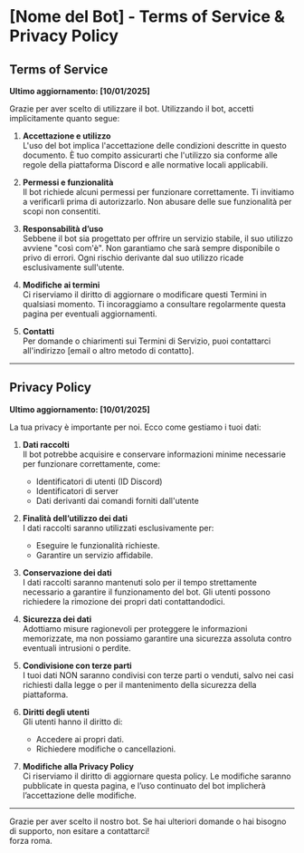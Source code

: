 # [Nome del Bot] - Terms of Service & Privacy Policy

## Terms of Service

**Ultimo aggiornamento: [10/01/2025]**

Grazie per aver scelto di utilizzare il bot. Utilizzando il bot, accetti implicitamente quanto segue:  

1. **Accettazione e utilizzo**  
   L'uso del bot implica l'accettazione delle condizioni descritte in questo documento. È tuo compito assicurarti che l'utilizzo sia conforme alle regole della piattaforma Discord e alle normative locali applicabili.  

2. **Permessi e funzionalità**  
   Il bot richiede alcuni permessi per funzionare correttamente. Ti invitiamo a verificarli prima di autorizzarlo. Non abusare delle sue funzionalità per scopi non consentiti.  

3. **Responsabilità d’uso**  
   Sebbene il bot sia progettato per offrire un servizio stabile, il suo utilizzo avviene "così com'è". Non garantiamo che sarà sempre disponibile o privo di errori. Ogni rischio derivante dal suo utilizzo ricade esclusivamente sull'utente.  

4. **Modifiche ai termini**  
   Ci riserviamo il diritto di aggiornare o modificare questi Termini in qualsiasi momento. Ti incoraggiamo a consultare regolarmente questa pagina per eventuali aggiornamenti.  

5. **Contatti**  
   Per domande o chiarimenti sui Termini di Servizio, puoi contattarci all'indirizzo [email o altro metodo di contatto].  

---

## Privacy Policy

**Ultimo aggiornamento: [10/01/2025]**

La tua privacy è importante per noi. Ecco come gestiamo i tuoi dati:  

1. **Dati raccolti**  
   Il bot potrebbe acquisire e conservare informazioni minime necessarie per funzionare correttamente, come:  
   - Identificatori di utenti (ID Discord)  
   - Identificatori di server  
   - Dati derivanti dai comandi forniti dall'utente  

2. **Finalità dell’utilizzo dei dati**  
   I dati raccolti saranno utilizzati esclusivamente per:  
   - Eseguire le funzionalità richieste.  
   - Garantire un servizio affidabile.  

3. **Conservazione dei dati**  
   I dati raccolti saranno mantenuti solo per il tempo strettamente necessario a garantire il funzionamento del bot. Gli utenti possono richiedere la rimozione dei propri dati contattandodici.

4. **Sicurezza dei dati**  
   Adottiamo misure ragionevoli per proteggere le informazioni memorizzate, ma non possiamo garantire una sicurezza assoluta contro eventuali intrusioni o perdite.  

5. **Condivisione con terze parti**  
   I tuoi dati NON saranno condivisi con terze parti o venduti, salvo nei casi richiesti dalla legge o per il mantenimento della sicurezza della piattaforma.  

6. **Diritti degli utenti**  
   Gli utenti hanno il diritto di:  
   - Accedere ai propri dati.  
   - Richiedere modifiche o cancellazioni.  

7. **Modifiche alla Privacy Policy**  
   Ci riserviamo il diritto di aggiornare questa policy. Le modifiche saranno pubblicate in questa pagina, e l’uso continuato del bot implicherà l’accettazione delle modifiche.  

---

Grazie per aver scelto il nostro bot. Se hai ulteriori domande o hai bisogno di supporto, non esitare a contattarci!  
forza roma.
